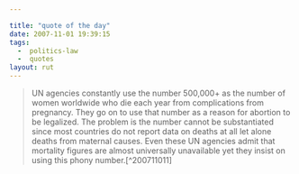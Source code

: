 ```yaml
---

title: "quote of the day"
date: 2007-11-01 19:39:15
tags:
  -  politics-law
  -  quotes
layout: rut
---
```


<blockquote markdown="1">UN agencies constantly use the number 500,000+ as the number of women worldwide who die each year from complications from pregnancy. They go on to use that number as a reason for abortion to be legalized. The problem is the number cannot be substantiated since most countries do not report data on deaths at all let alone deaths from maternal causes. Even these UN agencies admit that mortality figures are almost universally unavailable yet they insist on using this phony number.[^200711011]</blockquote>

[^200711011]: Mr. Austin Ruse.  "UN Agencies use Suspect Number on Maternal Deaths to Promote Global Abortion"  Friday Fax Volume 10, Number 46.  2007-11-01. 

